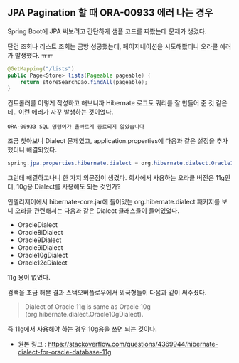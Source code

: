 ## JPA Pagination 할 때 ORA-00933 에러 나는 경우

Spring Boot에 JPA 써보려고 간단하게 샘플 코드를 짜봤는데 문제가 생겼다.

단건 조회나 리스트 조회는 금방 성공했는데, 페이지네이션을 시도해봤더니 오라클 에러가 발생했다. ㅠㅠ

```java
@GetMapping("/lists")
public Page<Store> lists(Pageable pageable) {
    return storeSearchDao.findAll(pageable);
}
```

컨트롤러를 이렇게 작성하고 해보니까 Hibernate 로그도 쿼리를 잘 만들어 준 것 같은데.. 이런 에러가 자꾸 발생하는 것이었다.

`ORA-00933 SQL 명령어가 올바르게 종료되지 않았습니다`

조금 찾아보니 Dialect 문제였고, application.properties에 다음과 같은 설정을 추가했더니 해결되었다.

```java
spring.jpa.properties.hibernate.dialect = org.hibernate.dialect.Oracle10gDialect
```

그런데 해결하고나니 한 가지 의문점이 생겼다. 회사에서 사용하는 오라클 버전은 11g인데, 10g용 Dialect를 사용해도 되는 것인가?

인텔리제이에서 hibernate-core.jar에 들어있는 org.hibernate.dialect 패키지를 보니 오라클 관련해서는 다음과 같은 Dialect 클래스들이 들어있었다.

* OracleDialect
* Oracle8iDialect
* Oracle9Dialect
* Oracle9iDialect
* Oracle10gDialect
* Oracle12cDialect

11g 용이 없었다.

검색을 조금 해본 결과 스택오버플로우에서 외국형들이 다음과 같이 써주셨다.

> Dialect of Oracle 11g is same as Oracle 10g (org.hibernate.dialect.Oracle10gDialect).

즉 11g에서 사용해야 하는 경우 10g용을 쓰면 되는 것이다.

* 원본 링크 : https://stackoverflow.com/questions/4369944/hibernate-dialect-for-oracle-database-11g
